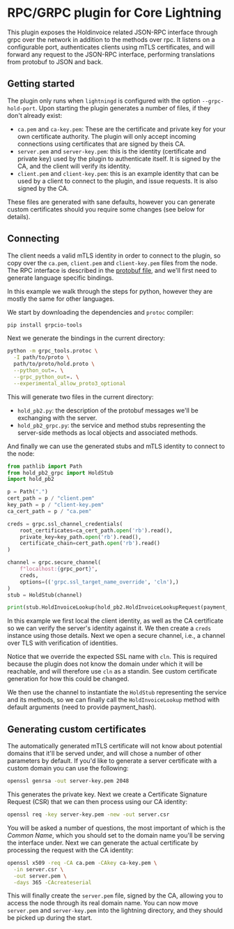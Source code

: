 # RPC/GRPC plugin for Core Lightning

This plugin exposes the Holdinvoice related JSON-RPC interface through grpc over the
network in addition to the methods over rpc. It listens on a configurable port, authenticates clients
using mTLS certificates, and will forward any request to the JSON-RPC
interface, performing translations from protobuf to JSON and back.


## Getting started

The plugin only runs when `lightningd` is configured with the option
`--grpc-hold-port`. Upon starting the plugin generates a number of files,
if they don't already exist:

 - `ca.pem` and `ca-key.pem`: These are the certificate and private
   key for your own certificate authority. The plugin will only accept
   incoming connections using certificates that are signed by theis
   CA.
 - `server.pem` and `server-key.pem`: this is the identity
   (certificate and private key) used by the plugin to authenticate
   itself. It is signed by the CA, and the client will verify its
   identity.
 - `client.pem` and `client-key.pem`: this is an example identity that
   can be used by a client to connect to the plugin, and issue
   requests. It is also signed by the CA.
   
These files are generated with sane defaults, however you can generate
custom certificates should you require some changes (see below for
details).

## Connecting

The client needs a valid mTLS identity in order to connect to the
plugin, so copy over the `ca.pem`, `client.pem` and `client-key.pem`
files from the node. The RPC interface is described in the [protobuf
file][proto], and we'll first need to generate language specific
bindings.

In this example we walk through the steps for python, however they are
mostly the same for other languages.

We start by downloading the dependencies and `protoc` compiler:

```bash
pip install grpcio-tools
```

Next we generate the bindings in the current directory:

```bash
python -m grpc_tools.protoc \
  -I path/to/proto \
  path/to/proto/hold.proto \
  --python_out=. \
  --grpc_python_out=. \
  --experimental_allow_proto3_optional
```

This will generate two files in the current directory:

 - `hold_pb2.py`: the description of the protobuf messages we'll be
   exchanging with the server.
 - `hold_pb2_grpc.py`: the service and method stubs representing the
   server-side methods as local objects and associated methods.
   
And finally we can use the generated stubs and mTLS identity to
connect to the node:

```python
from pathlib import Path
from hold_pb2_grpc import HoldStub
import hold_pb2

p = Path(".")
cert_path = p / "client.pem"
key_path = p / "client-key.pem"
ca_cert_path = p / "ca.pem"

creds = grpc.ssl_channel_credentials(
    root_certificates=ca_cert_path.open('rb').read(),
    private_key=key_path.open('rb').read(),
    certificate_chain=cert_path.open('rb').read()
)

channel = grpc.secure_channel(
	f"localhost:{grpc_port}",
	creds,
	options=(('grpc.ssl_target_name_override', 'cln'),)
)
stub = HoldStub(channel)

print(stub.HoldInvoiceLookup(hold_pb2.HoldInvoiceLookupRequest(payment_hash=payment_hash)))
```

In this example we first local the client identity, as well as the CA
certificate so we can verify the server's identity against it. We then
create a `creds` instance using those details. Next we open a secure
channel, i.e., a channel over TLS with verification of identities.

Notice that we override the expected SSL name with `cln`. This is
required because the plugin does not know the domain under which it
will be reachable, and will therefore use `cln` as a standin. See
custom certificate generation for how this could be changed.

We then use the channel to instantiate the `HoldStub` representing the
service and its methods, so we can finally call the `HoldInvoiceLookup` method
with default arguments (need to provide payment_hash).

## Generating custom certificates

The automatically generated mTLS certificate will not know about
potential domains that it'll be served under, and will chose a number
of other parameters by default. If you'd like to generate a server
certificate with a custom domain you can use the following:


```bash
openssl genrsa -out server-key.pem 2048
```

This generates the private key. Next we create a Certificate Signature Request (CSR) that we can then process using our CA identity:

```bash
openssl req -key server-key.pem -new -out server.csr
```

You will be asked a number of questions, the most important of which
is the _Common Name_, which you should set to the domain name you'll
be serving the interface under. Next we can generate the actual
certificate by processing the request with the CA identity:

```bash
openssl x509 -req -CA ca.pem -CAkey ca-key.pem \
  -in server.csr \
  -out server.pem \
  -days 365 -CAcreateserial
```

This will finally create the `server.pem` file, signed by the CA,
allowing you to access the node through its real domain name. You can
now move `server.pem` and `server-key.pem` into the lightning
directory, and they should be picked up during the start.

[proto]: https://github.com/ElementsProject/lightning/blob/master/cln-grpc/proto/node.proto
